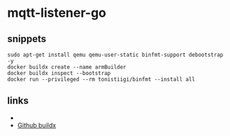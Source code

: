 # mqtt-listener-go #

## snippets ##

```shell
sudo apt-get install qemu qemu-user-static binfmt-support debootstrap -y
docker buildx create --name armBuilder
docker buildx inspect --bootstrap
docker run --privileged --rm tonistiigi/binfmt --install all
```

## links ##

- [](https://www.docker.com/blog/multi-arch-images/)
- [Github buildx](https://github.com/docker/buildx/)
